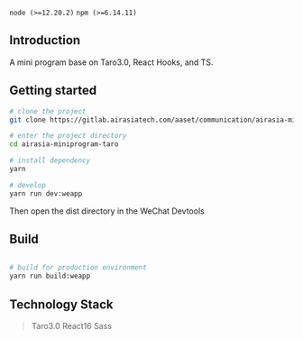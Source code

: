 `node (>=12.20.2)` `npm (>=6.14.11)`

## Introduction
A mini program base on Taro3.0, React Hooks, and TS.


## Getting started

```bash
# clone the project
git clone https://gitlab.airasiatech.com/aaset/communication/airasia-miniprogram-taro.git

# enter the project directory
cd airasia-miniprogram-taro

# install dependency
yarn

# develop
yarn run dev:weapp
```

Then open the dist directory in the WeChat Devtools

## Build

```bash

# build for production environment
yarn run build:weapp

```

## Technology Stack
> Taro3.0  React16  Sass  
